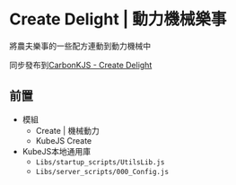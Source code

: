 # Create Delight | 動力機械樂事

將農夫樂事的一些配方連動到動力機械中

同步發布到[CarbonKJS - Create Delight](https://github.com/carbon-kjs/create-delight)

## 前置

- 模組
  - Create | 機械動力
  - KubeJS Create
- KubeJS本地通用庫
  - `Libs/startup_scripts/UtilsLib.js`
  - `Libs/server_scripts/000_Config.js`